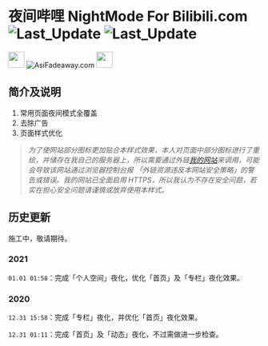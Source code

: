 # 夜间哔哩 NightMode For Bilibili.com ![Last_Update](https://img.shields.io/badge/%E6%96%BD%E5%B7%A5%E4%B8%AD-%E6%95%AC%E8%AF%B7%E6%9C%9F%E5%BE%85-brightgreen) ![Last_Update](https://img.shields.io/badge/%E6%9C%80%E5%90%8E%E6%9B%B4%E6%96%B0-2021.01.01-blue)

<img src="https://camo.githubusercontent.com/3177a12d6dac9a08032f768208bde1cc65437e2fe48b102969255eb7ff5b7512/68747470733a2f2f7777772e61736966616465617761792e636f6d2f696d616765732f66617669636f6e2e737667" width="32" height="32"> ![AsiFadeaway.com](https://www.asifadeaway.com/imgs/Logo.png) <img src="https://camo.githubusercontent.com/3177a12d6dac9a08032f768208bde1cc65437e2fe48b102969255eb7ff5b7512/68747470733a2f2f7777772e61736966616465617761792e636f6d2f696d616765732f66617669636f6e2e737667" width="32" height="32">

## 简介及说明

1. 常用页面夜间模式全覆盖
2. 去除广告
3. 页面样式优化

> *为了使网站部分图标更加贴合本样式效果，本人对页面中部分图标进行了重绘，并储存在我自己的服务器上，所以需要通过外链[我的网站](https://www.asifadeaway.com)来调用，可能会导致该网站通过浏览器控制台报 「外链资源违反本网站安全策略」的警告或错误。我的网站已全面启用 HTTPS，所以我认为不存在安全问题，若实在担心安全问题请谨慎或放弃使用本样式。*

## 历史更新

施工中，敬请期待。

### 2021

`01.01 01:58`：完成「个人空间」夜化，优化「首页」及「专栏」夜化效果。

### 2020

`12.31 15:58`：完成「专栏」夜化，并优化「首页」夜化效果。

`12.31 01:11`：完成「首页」及「动态」夜化，不过需做进一步检查。
